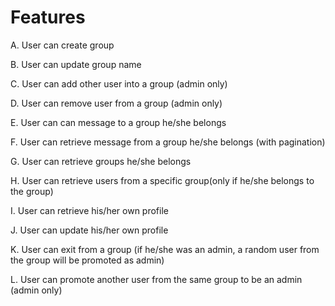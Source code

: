 # Features
A. User can create group   

B. User can update group name

C. User can add other user into a group (admin only)

D. User can remove user from a group (admin only)

E. User can can message to a group he/she belongs

F. User can retrieve message from a group he/she belongs (with pagination)

G. User can retrieve groups he/she belongs

H. User can retrieve users from a specific group(only if he/she belongs to the group)

I. User can retrieve his/her own profile

J. User can update his/her own profile

K. User can exit from a group (if he/she was an admin, a random user from the group will be promoted as admin)

L. User can promote another user from the same group to be an admin (admin only)
